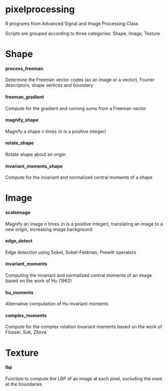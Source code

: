 # pixelprocessing
R programs from Advanced Signal and Image Processing Class

Scripts are grouped according to three categories: Shape, Image, Texture

# Shape

#### process_freeman

Determine the Freeman vector codes (as an image or a vector), Fourier descriptors, shape vertices and boundary

#### freeman_gradient

Compute for the gradient and running sums from a Freeman vector

#### magnify_shape

Magnify a shape n times (n is a positive integer)

#### rotate_shape

Rotate shape about an origin

#### invariant_moments_shape

Compute for  the invariant and normalized central moments of a shape

# Image

#### scaleimage

Magnify an image n times (n is a positive integer), translating an image to a new origin, increasing image background

#### edge_detect

Edge detection using Sobel, Sobel-Feldman, Prewitt operators

#### invariant_moments

Computing the invariant and normalized central moments of an image based on
the work of Hu (1962)

#### hu_moments

Alternative computation of Hu invariant moments

#### complex_moments

Compute for the complex rotation invariant moments based on the work of Flusser, Suk, Zitova

# Texture

#### lbp

Function to compute the LBP of an image at each pixel, excluding the ones at the boundaries
